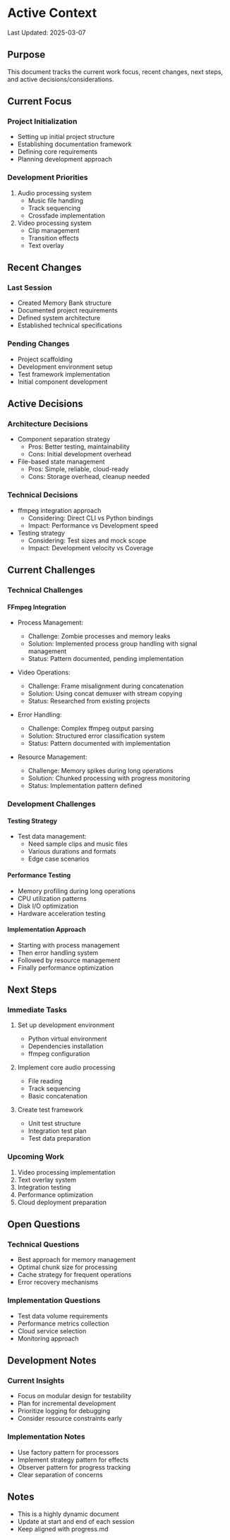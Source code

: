 # Active Context

Last Updated: 2025-03-07

## Purpose
This document tracks the current work focus, recent changes, next steps, and active decisions/considerations.

## Current Focus
### Project Initialization
- Setting up initial project structure
- Establishing documentation framework
- Defining core requirements
- Planning development approach

### Development Priorities
1. Audio processing system
   - Music file handling
   - Track sequencing
   - Crossfade implementation
2. Video processing system
   - Clip management
   - Transition effects
   - Text overlay

## Recent Changes
### Last Session
- Created Memory Bank structure
- Documented project requirements
- Defined system architecture
- Established technical specifications

### Pending Changes
- Project scaffolding
- Development environment setup
- Test framework implementation
- Initial component development

## Active Decisions
### Architecture Decisions
- Component separation strategy
  - Pros: Better testing, maintainability
  - Cons: Initial development overhead
- File-based state management
  - Pros: Simple, reliable, cloud-ready
  - Cons: Storage overhead, cleanup needed

### Technical Decisions
- ffmpeg integration approach
  - Considering: Direct CLI vs Python bindings
  - Impact: Performance vs Development speed
- Testing strategy
  - Considering: Test sizes and mock scope
  - Impact: Development velocity vs Coverage

## Current Challenges
### Technical Challenges
#### FFmpeg Integration
- Process Management:
  - Challenge: Zombie processes and memory leaks
  - Solution: Implemented process group handling with signal management
  - Status: Pattern documented, pending implementation

- Video Operations:
  - Challenge: Frame misalignment during concatenation
  - Solution: Using concat demuxer with stream copying
  - Status: Researched from existing projects

- Error Handling:
  - Challenge: Complex ffmpeg output parsing
  - Solution: Structured error classification system
  - Status: Pattern documented with implementation

- Resource Management:
  - Challenge: Memory spikes during long operations
  - Solution: Chunked processing with progress monitoring
  - Status: Implementation pattern defined

### Development Challenges
#### Testing Strategy
- Test data management:
  - Need sample clips and music files
  - Various durations and formats
  - Edge case scenarios

#### Performance Testing
- Memory profiling during long operations
- CPU utilization patterns
- Disk I/O optimization
- Hardware acceleration testing

#### Implementation Approach
- Starting with process management
- Then error handling system
- Followed by resource management
- Finally performance optimization

## Next Steps
### Immediate Tasks
1. Set up development environment
   - Python virtual environment
   - Dependencies installation
   - ffmpeg configuration
   
2. Implement core audio processing
   - File reading
   - Track sequencing
   - Basic concatenation

3. Create test framework
   - Unit test structure
   - Integration test plan
   - Test data preparation

### Upcoming Work
1. Video processing implementation
2. Text overlay system
3. Integration testing
4. Performance optimization
5. Cloud deployment preparation

## Open Questions
### Technical Questions
- Best approach for memory management
- Optimal chunk size for processing
- Cache strategy for frequent operations
- Error recovery mechanisms

### Implementation Questions
- Test data volume requirements
- Performance metrics collection
- Cloud service selection
- Monitoring approach

## Development Notes
### Current Insights
- Focus on modular design for testability
- Plan for incremental development
- Prioritize logging for debugging
- Consider resource constraints early

### Implementation Notes
- Use factory pattern for processors
- Implement strategy pattern for effects
- Observer pattern for progress tracking
- Clear separation of concerns

## Notes
- This is a highly dynamic document
- Update at start and end of each session
- Keep aligned with progress.md

